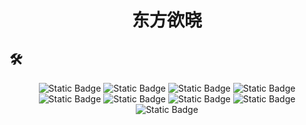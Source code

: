 <h1 align="center">东方欲晓</h1>

## 🛠️

<div align="center">

  ![Static Badge](https://img.shields.io/badge/Python-336d9c?style=for-the-badge&logo=python&logoColor=white)
  ![Static Badge](https://img.shields.io/badge/Rust-2e2459?style=for-the-badge&logo=rust&logoColor=white)
  ![Static Badge](https://img.shields.io/badge/FastApi-019486?style=for-the-badge&logo=fastapi&logoColor=white)
  ![Static Badge](https://img.shields.io/badge/vue-41b883?style=for-the-badge&logo=vuedotjs&logoColor=white)
  ![Static Badge](https://img.shields.io/badge/Docker-1d63ed?style=for-the-badge&logo=docker&logoColor=white)
  ![Static Badge](https://img.shields.io/badge/MySQL-005C84?style=for-the-badge&logo=mysql&logoColor=white)
  ![Static Badge](https://img.shields.io/badge/MongoDB-4EA94B?style=for-the-badge&logo=mongodb&logoColor=white)
  ![Static Badge](https://img.shields.io/badge/SQLite-0482c5?style=for-the-badge&logo=sqlite&logoColor=white)
  ![Static Badge](https://img.shields.io/badge/GIT-fb4f28?style=for-the-badge&logo=git&logoColor=white)

</div>

<!--
![Top Langs](https://github-readme-stats.vercel.app/api/top-langs/?username=wodray&layout=compact&theme=tokyonight)
-->
